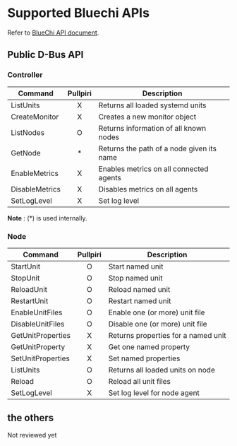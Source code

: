 <!--
SPDX-FileCopyrightText: Copyright 2024 LG Electronics Inc.

SPDX-License-Identifier: Apache-2.0
-->

# Supported Bluechi APIs

Refer to [BlueChi API document](https://github.com/eclipse-bluechi/bluechi/blob/main/doc/docs/api/description.md).

## Public D-Bus API

### Controller

| Command        | Pullpiri | Description                               |
| -------------- | :-----:  | ----------------------------------------- |
| ListUnits      | X        | Returns all loaded systemd units          |
| CreateMonitor  | X        | Creates a new monitor object              |
| ListNodes      | O        | Returns information of all known nodes    |
| GetNode        | *        | Returns the path of a node given its name |
| EnableMetrics  | X        | Enables metrics on all connected agents   |
| DisableMetrics | X        | Disables metrics on all agents            |
| SetLogLevel    | X        | Set log level                             |

**Note** : (*) is used internally.

### Node

| Command           | Pullpiri | Description                         |
| ----------------- | :-----:  | ----------------------------------- |
| StartUnit         | O        | Start named unit                    |
| StopUnit          | O        | Stop named unit                     |
| ReloadUnit        | O        | Reload named unit                   |
| RestartUnit       | O        | Restart named unit                  |
| EnableUnitFiles   | O        | Enable one (or more) unit file      |
| DisableUnitFiles  | O        | Disable one (or more) unit file     |
| GetUnitProperties | X        | Returns properties for a named unit |
| GetUnitProperty   | X        | Get one named property              |
| SetUnitProperties | X        | Set named properties                |
| ListUnits         | O        | Returns all loaded units on node    |
| Reload            | O        | Reload all unit files               |
| SetLogLevel       | X        | Set log level for node agent        |

## the others

Not reviewed yet
